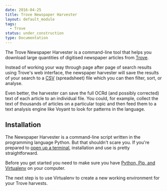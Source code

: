 ```yaml
---
date: 2016-04-25
title: Trove Newspaper Harvester
layout: default_module
tags:
  - Trove
status: under_construction
type: Documentation
---
```


The Trove Newspaper Harvester is a command-line tool that helps you download large quantities of digitised newspaper articles from [Trove](http://trove.nla.gov.au).

Instead of working your way through page after page of search results using Trove's web interface, the newspaper harvester will save the results of your search to a <a href="#" data-toggle="tooltip" title="{{ site.data.glossary.csv }}">CSV</a> (spreadsheet) file which you can then filter, sort, or analyse.

Even better, the harvester can save the full OCRd (and possibly corrected) text of each article to an individual file. You could, for example, collect the text of thousands of articles on a particular topic and then feed them to a text analysis engine like Voyant to look for patterns in the language.

## Installation

The Newspaper Harvester is a command-line script written in the programming language Python. But that shouldn't scare you. If you're prepared to [open up a terminal](), installation and use is pretty straightforward.

Before you get started you need to make sure you have [Python, Pip, and Virtualenv]() on your computer.

The next step is to use Virtualenv to create a new working environment for your Trove harvests.






